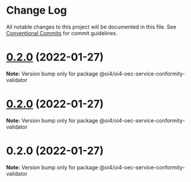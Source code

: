 # Change Log

All notable changes to this project will be documented in this file.
See [Conventional Commits](https://conventionalcommits.org) for commit guidelines.

# [0.2.0](https://github.com/OI4/oi4-service/compare/@oi4/oi4-oec-service-conformity-validator@0.2.0...@oi4/oi4-oec-service-conformity-validator@0.2.0) (2022-01-27)

**Note:** Version bump only for package @oi4/oi4-oec-service-conformity-validator





# [0.2.0](https://github.com/OI4/oi4-service/compare/@oi4/oi4-oec-service-conformity-validator@0.2.0...@oi4/oi4-oec-service-conformity-validator@0.2.0) (2022-01-27)

**Note:** Version bump only for package @oi4/oi4-oec-service-conformity-validator





# 0.2.0 (2022-01-27)

**Note:** Version bump only for package @oi4/oi4-oec-service-conformity-validator
